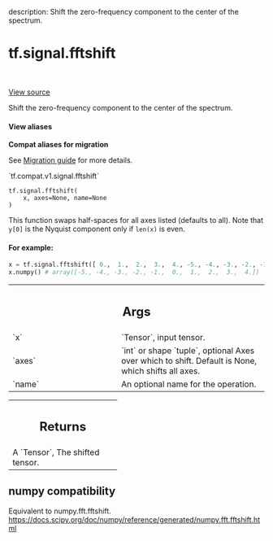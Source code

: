 description: Shift the zero-frequency component to the center of the spectrum.

<div itemscope itemtype="http://developers.google.com/ReferenceObject">
<meta itemprop="name" content="tf.signal.fftshift" />
<meta itemprop="path" content="Stable" />
</div>

# tf.signal.fftshift

<!-- Insert buttons and diff -->

<table class="tfo-notebook-buttons tfo-api nocontent" align="left">

</table>

<a target="_blank" class="external" href="/code/stable/tensorflow/python/ops/signal/fft_ops.py">View source</a>



Shift the zero-frequency component to the center of the spectrum.

<section class="expandable">
  <h4 class="showalways">View aliases</h4>
  <p>
<b>Compat aliases for migration</b>
<p>See
<a href="https://www.tensorflow.org/guide/migrate">Migration guide</a> for
more details.</p>
<p>`tf.compat.v1.signal.fftshift`</p>
</p>
</section>

<pre class="devsite-click-to-copy prettyprint lang-py tfo-signature-link">
<code>tf.signal.fftshift(
    x, axes=None, name=None
)
</code></pre>



<!-- Placeholder for "Used in" -->

This function swaps half-spaces for all axes listed (defaults to all).
Note that ``y[0]`` is the Nyquist component only if ``len(x)`` is even.



#### For example:



```python
x = tf.signal.fftshift([ 0.,  1.,  2.,  3.,  4., -5., -4., -3., -2., -1.])
x.numpy() # array([-5., -4., -3., -2., -1.,  0.,  1.,  2.,  3.,  4.])
```

<!-- Tabular view -->
 <table class="responsive fixed orange">
<colgroup><col width="214px"><col></colgroup>
<tr><th colspan="2"><h2 class="add-link">Args</h2></th></tr>

<tr>
<td>
`x`
</td>
<td>
`Tensor`, input tensor.
</td>
</tr><tr>
<td>
`axes`
</td>
<td>
`int` or shape `tuple`, optional Axes over which to shift.  Default is
None, which shifts all axes.
</td>
</tr><tr>
<td>
`name`
</td>
<td>
An optional name for the operation.
</td>
</tr>
</table>



<!-- Tabular view -->
 <table class="responsive fixed orange">
<colgroup><col width="214px"><col></colgroup>
<tr><th colspan="2"><h2 class="add-link">Returns</h2></th></tr>
<tr class="alt">
<td colspan="2">
A `Tensor`, The shifted tensor.
</td>
</tr>

</table>



 <section><devsite-expandable expanded>
 <h2 class="showalways">numpy compatibility</h2>

Equivalent to numpy.fft.fftshift.
https://docs.scipy.org/doc/numpy/reference/generated/numpy.fft.fftshift.html


 </devsite-expandable></section>

